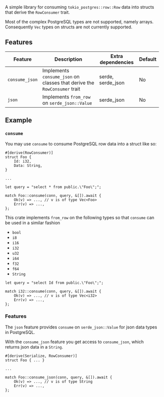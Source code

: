 A simple library for consuming `tokio_postgres::row::Row` data into structs that derive the `RowConsumer` trait.

Most of the complex PostgreSQL types are not supported, namely arrays. Consequently `Vec` types on structs are not currently supported.

## Features

| Feature | Description | Extra dependencies | Default |
| ------- | ----------- | ------------------ | ------- |
| `consume_json` | Implements `consume_json` on classes that derive the `RowConsumer` trait | serde, serde_json | No |
| `json` | Implements `from_row` on `serde_json::Value` | serde_json | No |

## Example
### `consume`
You may use `consume` to consume PostgreSQL row data into a struct like so:
```
#[derive(RowConsumer)]
struct Foo {
    Id: i32,
    Data: String,
}

...

let query = "select * from public.\"Foo\";";

match Foo::consume(conn, query, &[]).await {
    Ok(v) => ..., // v is of type Vec<Foo>
    Err(v) => ...,
};
```

This crate implements `from_row` on the following types so that `consume` can be used in a similar fashion
- `bool`
- `i8`
- `i16`
- `i32`
- `u32`
- `i64`
- `f32`
- `f64`
- `String`

```
let query = "select Id from public.\"Foo\";";

match i32::consume(conn, query, &[]).await {
    Ok(v) => ..., // v is of type Vec<i32>
    Err(v) => ...,
};
```

### Features
The `json` feature provides `consume` on `serde_json::Value` for json data types in PostgreSQL.

With the `consume_json` feature you get access to `consume_json`, which returns json data in a `String`.
```
#[derive(Serialize, RowConsumer)]
struct Foo { ... }

...

match Foo::consume_json(conn, query, &[]).await {
    Ok(v) => ..., // v is of type String
    Err(v) => ...,
};
```